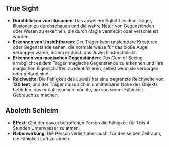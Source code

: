 ## True Sight
- **Durchblicken von Illusionen**: Das Juwel ermöglicht es dem Träger, Illusionen zu durchschauen und die wahre Natur von Gegenständen oder Wesen zu erkennen, die durch Magie versteckt oder verschleiert wurden.
- **Erkennen von Unsichtbarem**: Der Träger kann unsichtbare Kreaturen oder Gegenstände sehen, die normalerweise für das bloße Auge verborgen wären, indem er durch das Juwel hindurchblickt.
- **Erkennen von magischen Gegenständen**: Das Gem of Seeing ermöglicht es dem Träger, magische Gegenstände zu erkennen und ihre magischen Eigenschaften zu identifizieren, selbst wenn sie verborgen oder getarnt sind.
- **Reichweite**: Die Fähigkeit des Juwels hat eine begrenzte Reichweite von **120 feet**, und der Träger muss sich in unmittelbarer Nähe des Objekts befinden, das er untersuchen möchte, um von seiner Fähigkeit Gebrauch zu machen.

## Aboleth Schleim
- **Effekt**: Gibt der davon betroffenen Person die Fähigkeit für 1 bis 4 Stunden Unterwasser zu atmen.
- **Nebenwirkung**: Die Person verliert aber auch, für den selben Zeitraum, die Fähigkeit Luft zu atmen.
